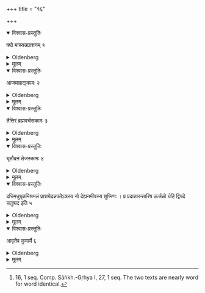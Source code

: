 +++
title = "१६"

+++

<details open><summary>विश्वास-प्रस्तुतिः</summary>

षष्ठे मास्यन्नप्राशनम् १
</details>

<details><summary>Oldenberg</summary>

1 [^1] . In the sixth month the Annaprāśana (i.e. the first feeding with solid food).

[^1]:  16, 1 seq. Comp. Sāṅkh.-Gṛhya I, 27, 1 seq. The two texts are nearly word for word identical.

</details>

<details><summary>मूलम्</summary>

षष्ठे मास्यन्नप्राशनम् १
</details>

<details open><summary>विश्वास-प्रस्तुतिः</summary>

आजमन्नाद्यकामः २
</details>

<details><summary>Oldenberg</summary>

2. Goat's flesh, if he is desirous of nouṛṣment,

</details>

<details><summary>मूलम्</summary>

आजमन्नाद्यकामः २
</details>


<details open><summary>विश्वास-प्रस्तुतिः</summary>

तैत्तिरं ब्रह्मवर्चसकामः ३
</details>


<details><summary>Oldenberg</summary>

3. Flesh of partridge, if desirous of holy lustre,

</details>


<details><summary>मूलम्</summary>

तैत्तिरं ब्रह्मवर्चसकामः ३
</details>


<details open><summary>विश्वास-प्रस्तुतिः</summary>

घृतौदनं तेजस्कामः ४
</details>


<details><summary>Oldenberg</summary>

4. Boiled rice with ghee, if desirous of splendour:

</details>


<details><summary>मूलम्</summary>

घृतौदनं तेजस्कामः ४
</details>


<details open><summary>विश्वास-प्रस्तुतिः</summary>

दधिमधुघृतमिश्रमन्नं प्राशयेदन्नपतेऽत्रस्य नो देह्यनमीवस्य शुष्मिणः । प्र प्रदातारन्तारिष ऊर्जन्नो धेहि द्विपदे चतुष्पद इति ५
</details>


<details><summary>Oldenberg</summary>

5. (Such) food, mixed with curds, honey and ghee he should give (to the child) to eat with (the verse), 'Lord of food, give us food painless and strong; bring forward the giver; bestow power on us, on men and animals.'

</details>


<details><summary>मूलम्</summary>

दधिमधुघृतमिश्रमन्नं प्राशयेदन्नपतेऽत्रस्य नो देह्यनमीवस्य शुष्मिणः । प्र प्रदातारन्तारिष ऊर्जन्नो धेहि द्विपदे चतुष्पद इति ५
</details>


<details open><summary>विश्वास-प्रस्तुतिः</summary>

आवृतैव कुमार्यै ६
</details>


<details><summary>Oldenberg</summary>

6. The rite only (without the Mantra) for a girl.

</details>


<details><summary>मूलम्</summary>

आवृतैव कुमार्यै ६
</details>

